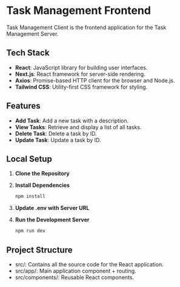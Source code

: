 # Task Management Frontend

Task Management Client is the frontend application for the Task Management Server.

## Tech Stack

- **React**: JavaScript library for building user interfaces.
- **Next.js**: React framework for server-side rendering.
- **Axios**: Promise-based HTTP client for the browser and Node.js.
- **Tailwind CSS**: Utility-first CSS framework for styling.

## Features

- **Add Task**: Add a new task with a description.
- **View Tasks**: Retrieve and display a list of all tasks.
- **Delete Task**: Delete a task by ID.
- **Update Task**: Update a task by ID.

## Local Setup

1. **Clone the Repository**

2. **Install Dependencies**

   ```bash
   npm install
   ```

3. **Update .env with Server URL**

4. **Run the Development Server**

   ```bash
   npm run dev
   ```

## Project Structure

- src/: Contains all the source code for the React application.
- src/app/: Main application component + routing.
- src/components/: Reusable React components.
